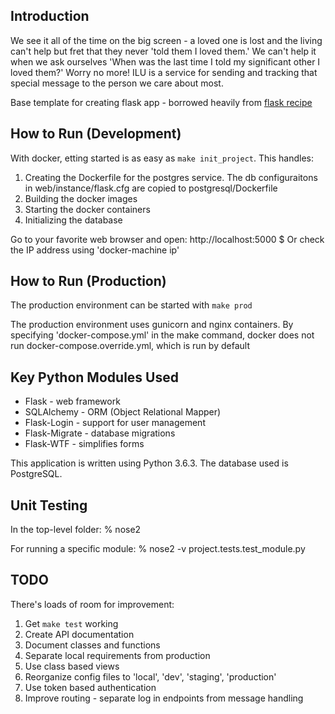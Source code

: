 ## Introduction

We see it all of the time on the big screen - a loved one is lost and the living can't
help but fret that they never 'told them I loved them.'  We can't help it when we
ask ourselves 'When was the last time I told my significant other I loved them?'
Worry no more!  ILU is a service for sending and tracking that special message
to the person we care about most.

Base template for creating flask app - borrowed heavily from [flask recipe](https://gitlab.com/patkennedy79/flask_recipe_app)

## How to Run (Development)

With docker, etting started is as easy as `make init_project`.  This
handles:
1. Creating the Dockerfile for the postgres service. The db 
configuraitons in web/instance/flask.cfg are copied to postgresql/Dockerfile
1. Building the docker images
1. Starting the docker containers
1. Initializing the database

Go to your favorite web browser and open:
    http://localhost:5000  $ Or check the IP address using 'docker-machine ip'

## How to Run (Production)

The production environment can be started with `make prod`

The production environment uses gunicorn and nginx containers. By
specifying 'docker-compose.yml' in the make command, docker does
not run docker-compose.override.yml, which is run by default

## Key Python Modules Used

- Flask - web framework
- SQLAlchemy - ORM (Object Relational Mapper)
- Flask-Login - support for user management
- Flask-Migrate - database migrations
- Flask-WTF - simplifies forms

This application is written using Python 3.6.3.  The database used is PostgreSQL.

## Unit Testing

In the top-level folder:
    % nose2

For running a specific module:
    % nose2 -v project.tests.test_module.py

## TODO

There's loads of room for improvement:

1. Get `make test` working
1. Create API documentation
1. Document classes and functions
1. Separate local requirements from production
1. Use class based views
1. Reorganize config files to 'local', 'dev', 'staging', 'production'
1. Use token based authentication
1. Improve routing - separate log in endpoints from message handling
